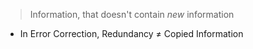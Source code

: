 > Information, that doesn't contain _new_ information

- In Error Correction, Redundancy $\not=$ Copied Information
